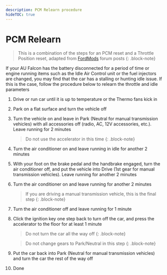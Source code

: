 ```yaml
---
description: PCM Relearn procedure
hideTOC: true
---
```


# PCM Relearn

> This is a combination of the steps for an PCM reset and a Throttle Position reset, adapted from [FordMods](../../Credits.md#sources) forum posts
{: .block-note}

If your AU Falcon has the battery disconnected for a period of time or engine running items such as the Idle Air Control unit or the fuel injectors are changed, you may find that the car has a stalling or hunting idle issue. If this is the case, follow the procedure below to relearn the throttle and idle parameters

1. Drive or run car until it is up to temperature or the Thermo fans kick in
1. Park on a flat surface and turn the vehicle off
1. Turn the vehicle on and leave in Park (Neutral for manual transmission vehicles) with all accessories off (radio, AC, 12V accessories, etc.). Leave running for 2 minutes

    > Do not use the accelerator in this time
    {: .block-note}

1. Turn the air conditioner on and leave running in idle for another 2 minutes
1. With your foot on the brake pedal and the handbrake engaged, turn the air conditioner off, and put the vehicle into Drive (1st gear for manual transmission vehicles). Leave running for another 2 minutes
1. Turn the air conditioner on and leave running for another 2 minutes

    > If you are driving a manual transmission vehicle, this is the final step
    {: .block-note}

1. Turn the air conditioner off and leave running for 1 minute
1. Click the ignition key one step back to turn off the car, and press the accelerator to the floor for at least 1 minute

    > Do not turn the car all the way off
    {: .block-note}

    > Do not change gears to Park/Neutral in this step
    {: .block-note}

1. Put the car back into Park (Neutral for manual transmission vehicles) and turn the car the rest of the way off
1. Done
